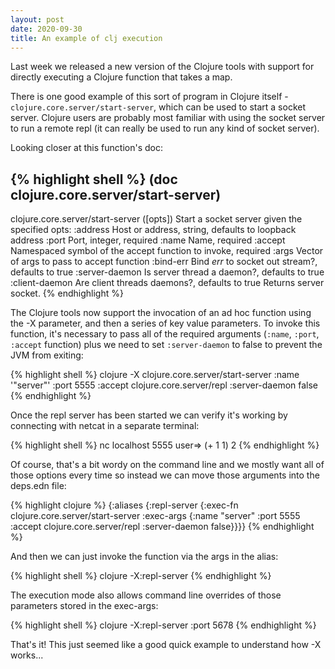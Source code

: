```yaml
---
layout: post
date: 2020-09-30
title: An example of clj execution
---
```


Last week we released a new version of the Clojure tools with support for directly executing a Clojure function that takes a map.

There is one good example of this sort of program in Clojure itself - `clojure.core.server/start-server`, which can be used to start a socket server. Clojure users are probably most familiar with using the socket server to run a remote repl (it can really be used to run any kind of socket server).

Looking closer at this function's doc:

{% highlight shell %}
(doc clojure.core.server/start-server)
-------------------------
clojure.core.server/start-server
([opts])
  Start a socket server given the specified opts:
    :address Host or address, string, defaults to loopback address
    :port Port, integer, required
    :name Name, required
    :accept Namespaced symbol of the accept function to invoke, required
    :args Vector of args to pass to accept function
    :bind-err Bind *err* to socket out stream?, defaults to true
    :server-daemon Is server thread a daemon?, defaults to true
    :client-daemon Are client threads daemons?, defaults to true
   Returns server socket.
{% endhighlight %}

The Clojure tools now support the invocation of an ad hoc function using the -X parameter, and then a series of key value parameters. To invoke this function, it's necessary to pass all of the required arguments (`:name`, `:port`, `:accept` function) plus we need to set `:server-daemon` to false to prevent the JVM from exiting:

{% highlight shell %}
clojure -X clojure.core.server/start-server :name '"server"' :port 5555 :accept clojure.core.server/repl :server-daemon false
{% endhighlight %}

Once the repl server has been started we can verify it's working by connecting with netcat in a separate terminal:

{% highlight shell %}
nc localhost 5555
user=> (+ 1 1)
2
{% endhighlight %}

Of course, that's a bit wordy on the command line and we mostly want all of those options every time so instead we can move those arguments into the deps.edn file:

{% highlight clojure %}
{:aliases
 {:repl-server
  {:exec-fn clojure.core.server/start-server
   :exec-args {:name "server"
               :port 5555
               :accept clojure.core.server/repl
               :server-daemon false}}}}
{% endhighlight %}

And then we can just invoke the function via the args in the alias:

{% highlight shell %}
clojure -X:repl-server
{% endhighlight %}

The execution mode also allows command line overrides of those parameters stored in the exec-args:

{% highlight shell %}
clojure -X:repl-server :port 5678
{% endhighlight %}

That's it! This just seemed like a good quick example to understand how -X works...



